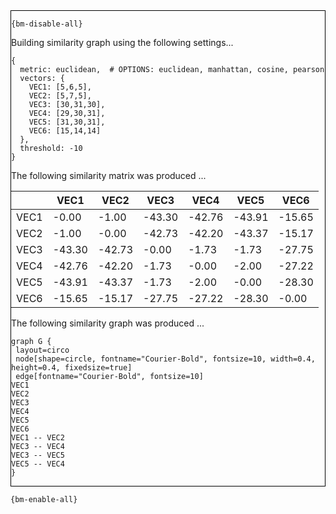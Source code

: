 <div style="border:1px solid black;">

`{bm-disable-all}`

Building similarity graph using the following settings...

```
{
  metric: euclidean,  # OPTIONS: euclidean, manhattan, cosine, pearson
  vectors: {
    VEC1: [5,6,5],
    VEC2: [5,7,5],
    VEC3: [30,31,30],
    VEC4: [29,30,31],
    VEC5: [31,30,31],
    VEC6: [15,14,14]
  },
  threshold: -10
}

```

The following similarity matrix was produced ...

<table>
<thead><tr>
<th></th>
<th>VEC1</th>
<th>VEC2</th>
<th>VEC3</th>
<th>VEC4</th>
<th>VEC5</th>
<th>VEC6</th>
</tr></thead>
<tbody>
<tr>
<td>VEC1</td>
<td>-0.00</td>
<td>-1.00</td>
<td>-43.30</td>
<td>-42.76</td>
<td>-43.91</td>
<td>-15.65</td>
</tr>
<tr>
<td>VEC2</td>
<td>-1.00</td>
<td>-0.00</td>
<td>-42.73</td>
<td>-42.20</td>
<td>-43.37</td>
<td>-15.17</td>
</tr>
<tr>
<td>VEC3</td>
<td>-43.30</td>
<td>-42.73</td>
<td>-0.00</td>
<td>-1.73</td>
<td>-1.73</td>
<td>-27.75</td>
</tr>
<tr>
<td>VEC4</td>
<td>-42.76</td>
<td>-42.20</td>
<td>-1.73</td>
<td>-0.00</td>
<td>-2.00</td>
<td>-27.22</td>
</tr>
<tr>
<td>VEC5</td>
<td>-43.91</td>
<td>-43.37</td>
<td>-1.73</td>
<td>-2.00</td>
<td>-0.00</td>
<td>-28.30</td>
</tr>
<tr>
<td>VEC6</td>
<td>-15.65</td>
<td>-15.17</td>
<td>-27.75</td>
<td>-27.22</td>
<td>-28.30</td>
<td>-0.00</td>
</tr>
</tbody>
</table>

The following similarity graph was produced ...

```{dot}
graph G {
 layout=circo
 node[shape=circle, fontname="Courier-Bold", fontsize=10, width=0.4, height=0.4, fixedsize=true]
 edge[fontname="Courier-Bold", fontsize=10]
VEC1
VEC2
VEC3
VEC4
VEC5
VEC6
VEC1 -- VEC2
VEC3 -- VEC4
VEC3 -- VEC5
VEC5 -- VEC4
}
```

</div>

`{bm-enable-all}`

